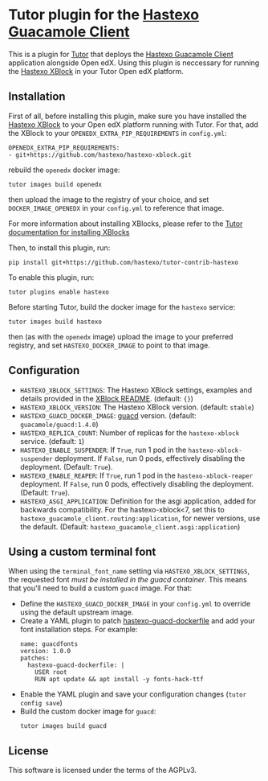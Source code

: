Tutor plugin for the [Hastexo Guacamole Client](https://github.com/hastexo/hastexo-xblock/tree/master/hastexo_guacamole_client)
===============================================


This is a plugin for [Tutor](https://docs.tutor.overhang.io) that
deploys the [Hastexo Guacamole
Client](https://github.com/hastexo/hastexo-xblock/tree/master/hastexo_guacamole_client)
application alongside Open edX.  Using this plugin is neccessary for
running the [Hastexo
XBlock](https://github.com/hastexo/hastexo-xblock) in your Tutor Open
edX platform.


Installation
------------

First of all, before installing this plugin, make sure you have
installed the [Hastexo
XBlock](https://github.com/hastexo/hastexo-xblock) to your Open edX
platform running with Tutor. For that, add the XBlock to your
`OPENEDX_EXTRA_PIP_REQUIREMENTS` in `config.yml`:

```
OPENEDX_EXTRA_PIP_REQUIREMENTS:
- git+https://github.com/hastexo/hastexo-xblock.git
```

rebuild the `openedx` docker image:

```
tutor images build openedx
```

then upload the image to the registry of your choice, and set
`DOCKER_IMAGE_OPENEDX` in your `config.yml` to reference that image.

For more information about installing XBlocks, please refer to the
[Tutor documentation for installing
XBlocks](https://docs.tutor.overhang.io/configuration.html#installing-extra-xblocks-and-requirements)


Then, to install this plugin, run:

```
pip install git+https://github.com/hastexo/tutor-contrib-hastexo
```

To enable this plugin, run:

```
tutor plugins enable hastexo
```

Before starting Tutor, build the docker image for the `hastexo`
service:

```
tutor images build hastexo
```

then (as with the `openedx` image) upload the image to your preferred
registry, and set `HASTEXO_DOCKER_IMAGE` to point to that image.

Configuration
-------------

* `HASTEXO_XBLOCK_SETTINGS`: The Hastexo XBlock settings, examples and
  details provided in the [XBlock
  README](https://github.com/hastexo/hastexo-xblock#deployment). (default:
  `{}`)
* `HASTEXO_XBLOCK_VERSION`: The Hastexo XBlock version. (default:
  `stable`)
* `HASTEXO_GUACD_DOCKER_IMAGE`:
  [guacd](https://hub.docker.com/r/guacamole/guacd) version. (default:
  `guacamole/guacd:1.4.0`)
* `HASTEXO_REPLICA_COUNT`: Number of replicas for the `hastexo-xblock` service.
  (default: `1`)
* `HASTEXO_ENABLE_SUSPENDER`: If `True`, run 1 pod in the `hastexo-xblock-suspender` deployment. 
  If `False`, run 0 pods, effectively disabling the deployment. (Default: `True`).
* `HASTEXO_ENABLE_REAPER`: If `True`, run 1 pod in the `hastexo-xblock-reaper` deployment. 
  If `False`, run 0 pods, effectively disabling the deployment. (Default: `True`).
* `HASTEXO_ASGI_APPLICATION`: Definition for the asgi application,
  added for backwards compatibility. For the hastexo-xblock<7,
  set this to `hastexo_guacamole_client.routing:application`, for newer versions, use the default.
  (Default: `hastexo_guacamole_client.asgi:application`)

Using a custom terminal font
----------------------------

When using the `terminal_font_name` setting via `HASTEXO_XBLOCK_SETTINGS`,
the requested font *must be installed in the guacd container*. This means that you'll
need to build a custom `guacd` image. For that:
* Define the `HASTEXO_GUACD_DOCKER_IMAGE` in your `config.yml` to override using the
  default upstream image.
* Create a YAML plugin to patch [hastexo-guacd-dockerfile]() and add your font installation
  steps. For example:
  ```
  name: guacdfonts
  version: 1.0.0
  patches:
    hastexo-guacd-dockerfile: |
      USER root
      RUN apt update && apt install -y fonts-hack-ttf
  ```
* Enable the YAML plugin and save your configuration changes (`tutor config save`)
* Build the custom docker image for `guacd`:
  ```
  tutor images build guacd
  ```

License
-------

This software is licensed under the terms of the AGPLv3.
